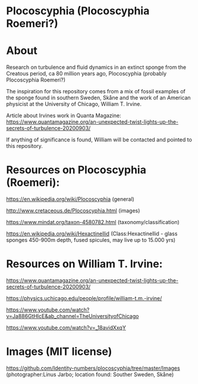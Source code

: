 # Plocoscyphia (Plocoscyphia Roemeri?)

# About

Research on turbulence and fluid dynamics in an extinct sponge from the Creatous period, ca 80 million years ago, Plocoscyphia (probably Plocoscyphia Roemeri?)

The inspiration for this repository comes from a mix of fossil examples of the sponge found in southern Sweden, Skåne and the work of an American physicist at the University of Chicago, William T. Irvine. 

Article about Irvines work in Quanta Magazine:
https://www.quantamagazine.org/an-unexpected-twist-lights-up-the-secrets-of-turbulence-20200903/

If anything of significance is found, William will be contacted and pointed to this repository.

# Resources on Plocoscyphia (Roemeri):
https://en.wikipedia.org/wiki/Plocoscyphia (general)

http://www.cretaceous.de/Plocoscyphia.html (images)

https://www.mindat.org/taxon-4580782.html (taxonomy/classification)

https://en.wikipedia.org/wiki/Hexactinellid (Class:Hexactinellid - glass sponges 450-900m depth, fused spicules, may live up to 15.000 yrs)

# Resources on William T. Irvine:
https://www.quantamagazine.org/an-unexpected-twist-lights-up-the-secrets-of-turbulence-20200903/

https://physics.uchicago.edu/people/profile/william-t.m.-irvine/

https://www.youtube.com/watch?v=Ja886GtHlcE&ab_channel=TheUniversityofChicago

https://www.youtube.com/watch?v=_18avidXxqY

# Images (MIT license)

https://github.com/Identity-numbers/plocoscyphia/tree/master/Images (photographer:Linus Jarbo; location found: Souther Sweden, Skåne)


